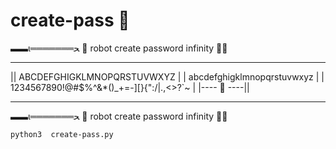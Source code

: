 # create-pass 👾
▬▬ι═══════ﺤ
🤖 robot create password infinity 🕵🏻
________________________________________________
||         ABCDEFGHIGKLMNOPQRSTUVWXYZ           |
|         abcdefghigklmnopqrstuvwxyz           |
|   1234567890!@#$%^&*()_+=-][}{":/|\.,<>?`~   |
|---- 🔑 ----||
________________________________________________
▬▬ι═══════ﺤ
🤖 robot create password infinity 🕵🏻

<!--START_SECTION:waka-->
```
python3  create-pass.py
```
<!--END_SECTION:waka-->
